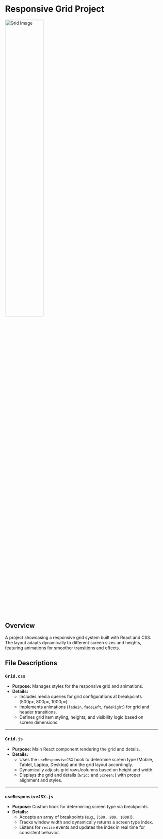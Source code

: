 # Responsive Grid Project

<p align="left">
 <img src="https://github.com/user-attachments/assets/abd86a86-3122-4d94-8563-1028d4f5dd34" alt="Grid Image" width="50%" />
</p>

## Overview

A project showcasing a responsive grid system built with React and CSS. The layout adapts dynamically to different screen sizes and heights, featuring animations for smoother transitions and effects.

## File Descriptions

### `Grid.css`
- **Purpose:** Manages styles for the responsive grid and animations.
- **Details:**
  - Includes media queries for grid configurations at breakpoints (500px, 800px, 1000px).
  - Implements animations (`fadeIn`, `fadeLeft`, `fadeRight`) for grid and header transitions.
  - Defines grid item styling, heights, and visibility logic based on screen dimensions.

---

### `Grid.js`
- **Purpose:** Main React component rendering the grid and details.
- **Details:**
  - Uses the `useResponsiveJSX` hook to determine screen type (Mobile, Tablet, Laptop, Desktop) and the grid layout accordingly.
  - Dynamically adjusts grid rows/columns based on height and width.
  - Displays the grid and details (`Grid:` and `Screen:`) with proper alignment and styles.

---

### `useResponsiveJSX.js`
- **Purpose:** Custom hook for determining screen type via breakpoints.
- **Details:**
  - Accepts an array of breakpoints (e.g., `[500, 800, 1000]`).
  - Tracks window width and dynamically returns a screen type index.
  - Listens for `resize` events and updates the index in real time for consistent behavior.
